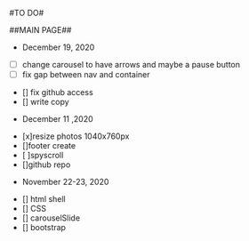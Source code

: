 #TO DO#

##MAIN PAGE##
* December 19, 2020
- [ ] change carousel to have arrows and maybe a pause button
- [ ] fix gap between nav and container
- [] fix github access
- [] write copy



* December 11 ,2020
- [x]resize photos 1040x760px
- []footer create
- [ ]spyscroll
- []github repo

* November 22-23, 2020
- [] html shell
- [] CSS
- [] carouselSlide
- [] bootstrap 
